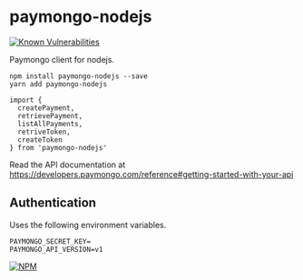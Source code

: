 # paymongo-nodejs

[![Known Vulnerabilities](https://snyk.io//test/github/johndavedecano/paymongo-nodejs/badge.svg?targetFile=package.json)](https://snyk.io//test/github/johndavedecano/paymongo-nodejs?targetFile=package.json)

Paymongo client for nodejs.

```
npm install paymongo-nodejs --save
yarn add paymongo-nodejs
```

```
import {
  createPayment,
  retrievePayment,
  listAllPayments,
  retriveToken,
  createToken
} from 'paymongo-nodejs'
```

Read the API documentation at https://developers.paymongo.com/reference#getting-started-with-your-api


## Authentication

Uses the following environment variables.

```
PAYMONGO_SECRET_KEY=
PAYMONGO_API_VERSION=v1
```


[![NPM](https://nodei.co/npm/paymongo-nodejs.png?downloads=true&downloadRank=true&stars=true)](https://nodei.co/npm/paymongo-nodejs/)



